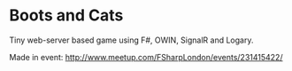 Boots and Cats
==============

Tiny web-server based game using F#, OWIN, SignalR and Logary.

Made in event:
http://www.meetup.com/FSharpLondon/events/231415422/
